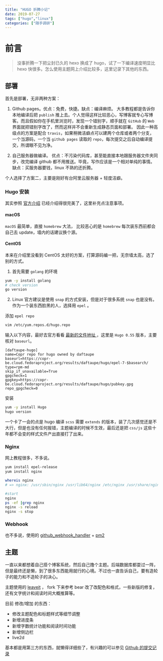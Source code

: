 ```yaml
---
title: "HUGO 折腾小记"
date: 2019-07-27 
tags: ["hugo","linux"]
categories: ["随手调研"]
---
```


# 前言
> 没事折腾一下把尘封已久的 hexo 换成了 hugo，试了一下编译速度明显比 hexo 快很多。怎么使用主题网上介绍比较多，这里记录下其他的东西。

## 部署
首先是部署，无非两种方案：

1. Github pages。优点：免费，快捷。缺点：编译麻烦。
 大多教程都是告诉你本地编译后把 `publish` 推上去。个人觉得这样比较恶心，写博客就专心写博客。而且假如你在手机里浏览时，发现一个错别字，顺手就在 `GitHub` 的 `Web` 界面就把错别字改了，然而这样并不会重新生成静态页面和部署。
因此一种高级点的方案是配合 `travis`，如果稍微洁癖点可以建两个仓库或者两个分支，一个当源码，一个当 `github pages` 读取的 `repo`，每次提交之后自动编译提交，所谓眼不见为净。

2. 自己服务器做编译。
优点：不污染代码库，甚至能直接本地跟服务器文件夹同步，改完编译 github 都不用推送。毕竟，写作应该是一个相对单纯的事情。
缺点：买服务器要钱，linux 不熟的还折腾。

个人选择了方案二，主要是刚好有台阿里云服务器 + 轻度洁癖。

### Hugo 安装
其实参照 [官方介绍](https://gohugo.io/getting-started/installing/)  已经介绍得很完美了，这里补充点注意事项。
#### macOS
 `macOS` 最简单，直接 `homebrew` 大法， 比较恶心的是 `homebrew` 每次装东西前都会自己去 update，墙内的话建议换个源。
#### CentOS
本来在介绍里没看到 CentOS 太好的方案，打算源码编一把，无奈墙太高，选了别的方式。

1. 首先需要 `golang` 的环境
```bash
yum -y install golang
# check version
go version
```

2. Linux 官方建议是使用 `snap` 的方式安装，但是对于很多系统 `snap` 也是没有。作为一个装东西脸黑的人，选择用 `epel` 。

 添加 `epel repo`

```bash
vim /etc/yum.repos.d/hugo.repo 
```

输入以下内容，最好去官方看看 [最新的文件地址 ](https://copr.fedorainfracloud.org/coprs/daftaupe/hugo/) ，这里是 `Hugo 0.55` 版本，主要核对 `baseurl`。

```
[daftaupe-hugo]
name=Copr repo for hugo owned by daftaupe
baseurl=https://copr-be.cloud.fedoraproject.org/results/daftaupe/hugo/epel-7-$basearch/
type=rpm-md
skip_if_unavailable=True
gpgcheck=1
gpgkey=https://copr-be.cloud.fedoraproject.org/results/daftaupe/hugo/pubkey.gpg
repo_gpgcheck=0
```

安装

```bash
yum -y install Hugo
hugo version
```

一个卡了一会的点是 hugo 编译 `scss` 需要 `extends` 的版本，装了几次感觉还是不大行，但是也没有任何报错，主题编译的时候不生效，最后还是把 `css/js` 这些十年都不会变的样式文件产出直接打了出来。

### Nginx

网上教程很多，不多说。

```bash
yum install epel-release
yum install nginx

whereis nginx
# => nginx: /usr/sbin/nginx /usr/lib64/nginx /etc/nginx /usr/share/nginx

#start
nginx
ps -ef |grep nginx
nginx -s reload
nginx -s stop
```

### Webhook 
也不多说，使用的 [github_webhook_handler](https://links.jianshu.com/go?to=https%3A%2F%2Fgithub.com%2Frvagg%2Fgithub-webhook-handler)  +  [pm2](https://www.npmjs.com/package/pm2) 

## 主题

一直以来都想着自己搭个博客系统，然后自己撸个主题。后端数据库都耍过一阵，但是最终还是懒，到了很多东西能用就行的心境。不过也一直告诉自己，要有造轮子的能力和不造轮子的决心。

主题使用的  [leaveit](https://themes.gohugo.io/leaveit/) ， fork 下来参考 bear 改了改配色和格式，一些新版的修复，还有文字统计和阅读时间大概推算等。

目前 修改/增加 的东西：

* 修改主题配色和标题样式等细节调整
* 新增进度条
* 新增字数统计功能和阅读时间功能
* 新增侧边栏
* live2d

基本都是用第三方的东西，就懒得详细些了，有兴趣的可以参见 [Github 的提交记录](https://github.com/cyseria/LeaveIt/commits/master)

